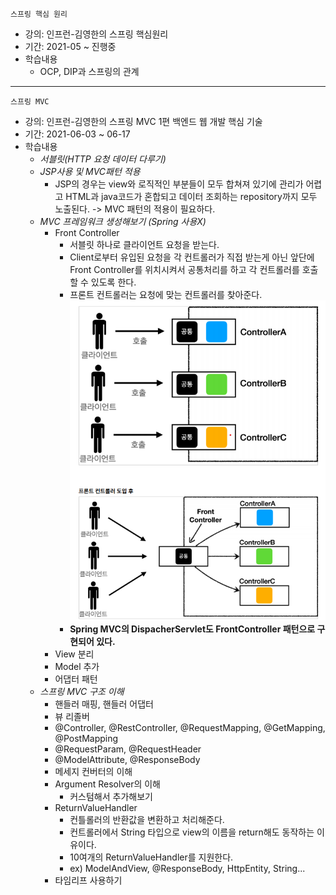 `스프링 핵심 원리`
- 강의: 인프런-김영한의 스프링 핵심원리
- 기간: 2021-05 ~ 진행중
- 학습내용
    - OCP, DIP과 스프링의 관계

---

`스프링 MVC`
- 강의: 인프런-김영한의 스프링 MVC 1편 백엔드 웹 개발 핵심 기술
- 기간: 2021-06-03 ~ 06-17
- 학습내용
    - *서블릿(HTTP 요청 데이터 다루기)*
    - *JSP사용 및 MVC패턴 적용*
      - JSP의 경우는 view와 로직적인 부분들이 모두 합쳐져 있기에 관리가 어렵고 HTML과 java코드가 혼합되고
      데이터 조회하는 repository까지 모두 노출된다.
        -> MVC 패턴의 적용이 필요하다.
    - *MVC 프레임워크 생성해보기 (Spring 사용X)*
      - Front Controller
        - 서블릿 하나로 클라이언트 요청을 받는다.
        - Client로부터 유입된 요청을 각 컨트롤러가 직접 받는게 아닌 앞단에 Front Controller를 위치시켜서 공통처리를 하고 각 컨트롤러를 호출 할 수 있도록 한다.
        - 프론트 컨트롤러는 요청에 맞는 컨트롤러를 찾아준다.
          ![](.README_images/프론트컨트롤러.png)
        - **Spring MVC의 DispacherServlet도 FrontController 패턴으로 구현되어 있다.** 
      - View 분리
      - Model 추가
      - 어댑터 패턴
    - *스프링 MVC 구조 이해*
        - 핸들러 매핑, 핸들러 어댑터
        - 뷰 리졸버
        - @Controller, @RestController, @RequestMapping, @GetMapping, @PostMapping 
        - @RequestParam, @RequestHeader
        - @ModelAttribute, @ResponseBody
        - 메세지 컨버터의 이해
        - Argument Resolver의 이해
            - 커스텀해서 추가해보기
        - ReturnValueHandler
            - 컨틀롤러의 반환값을 변환하고 처리해준다.
            - 컨트롤러에서 String 타입으로 view의 이름을 return해도 동작하는 이유이다.
            - 10여개의 ReturnValueHandler를 지원한다.
            - ex) ModelAndView, @ResponseBody, HttpEntity, String...
        - 타임리프 사용하기